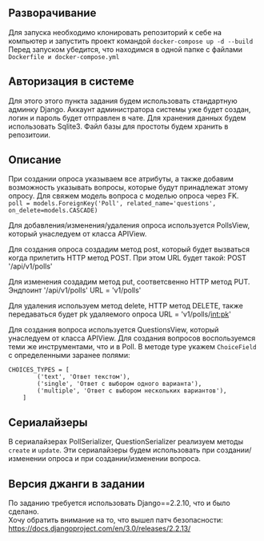 ## Разворачивание

Для запуска необходимо клонировать репозиторий к себе на компьютер и запустить проект
командой  `docker-compose up -d --build`
Перед запуском убедится, что находимся в одной папке с файлами    
```Dockerfile и docker-compose.yml```  



## Авторизация в системе
Для этого этого пункта задания будем использовать стандартную админку Django.
Аккаунт администратора системы уже будет создан, логин и пароль будет отправлен в чате.
Для хранения данных будем использовать Sqlite3. Файл базы для простоты будем хранить в репозитоии.


## Описание
При создании опроса указываем все атрибуты, а также добавим возможность указывать
вопросы, которые будут принадлежат этому опросу.
Для свяжем модель вопроса с моделью опроса через FK.  
```poll = models.ForeignKey('Poll', related_name='questions', on_delete=models.CASCADE)```

Для добавления/изменения/удаления опроса используется PollsView, который унаследуем от класса APIView.
    
Для создания опроса создадим метод post, который будет вызваться когда прилетить HTTP метод POST.
При этом URL будет такой: POST '<hostname>/api/v1/polls'

Для изменения создадим метод put, соответсвенно HTTP метод PUT. 
Эндпоинт '<hostname>/api/v1/polls'
URL = 'v1/polls'

Для удаления используем метод delete, HTTP метод DELETE, 
также передаваться будет pk удаляемого опроса
URL = 'v1/polls/<int:pk>'  

  
Для создания вопроса используется QuestionsView, который унаследуем от класса APIView.
Для создания вопросов воспользуемся теми же инструментами, что и в Poll.
В методе type укажем `ChoiceField` с определенными заранее полями:
```
CHOICES_TYPES = [
        ('text', 'Ответ текстом'),
        ('single', 'Ответ с выбором одного варианта'),
        ('multiple', 'Ответ с выбором нескольких вариантов'),
    ]
```

## Сериалайзеры
  
В сериалайзерах PollSerializer, QuestionSerializer реализуем методы `create` и `update`. 
Эти сериалайзеры будем использовать при создании/изменении опроса и при создании/изменении вопроса.

## Версия джанги в задании
По заданию требуется использовать Django==2.2.10, что и было сделано.  
Хочу обратить внимание на то, что вышел патч безопасности:     
https://docs.djangoproject.com/en/3.0/releases/2.2.13/   